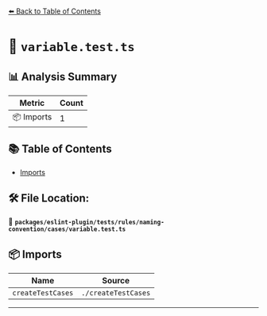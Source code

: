 [⬅️ Back to Table of Contents](../../../../../../index.md)

# 📄 `variable.test.ts`

## 📊 Analysis Summary

| Metric | Count |
|--------|-------|
| 📦 Imports | 1 |

## 📚 Table of Contents

- [Imports](#imports)

## 🛠️ File Location:
📂 **`packages/eslint-plugin/tests/rules/naming-convention/cases/variable.test.ts`**

## 📦 Imports

| Name | Source |
|------|--------|
| `createTestCases` | `./createTestCases` |


---